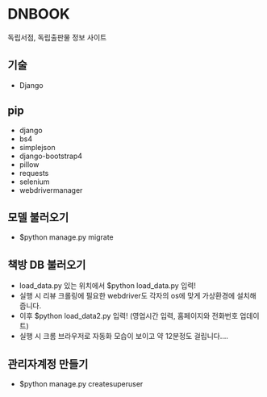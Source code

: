 # DNBOOK
독립서점, 독립출판물 정보 사이트

## 기술
- Django

## pip
- django
- bs4
- simplejson
- django-bootstrap4
- pillow
- requests
- selenium
- webdrivermanager

## 모델 불러오기
- $python manage.py migrate

## 책방 DB 불러오기
- load_data.py 있는 위치에서 $python load_data.py 입력!
- 실행 시 리뷰 크롤링에 필요한 webdriver도 각자의 os에 맞게 가상환경에 설치해줍니다.
- 이후 $python load_data2.py 입력! (영업시간 입력, 홈페이지와 전화번호 업데이트)
- 실행 시 크롬 브라우저로 자동화 모습이 보이고 약 12분정도 걸립니다....

## 관리자계정 만들기
- $python manage.py createsuperuser
